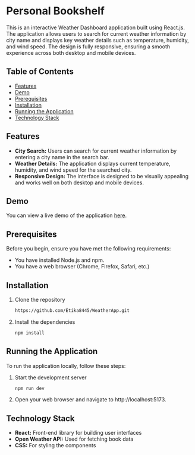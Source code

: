 # Personal Bookshelf

This is an interactive Weather Dashboard application built using React.js. The application allows users to search for current weather information by city name and displays key weather details such as temperature, humidity, and wind speed. The design is fully responsive, ensuring a smooth experience across both desktop and mobile devices.

## Table of Contents

- [Features](#features)
- [Demo](#demo)
- [Prerequisites](#prerequisites)
- [Installation](#installation)
- [Running the Application](#running-the-application)
- [Technology Stack](#technology-stack)

## Features

- **City Search:** Users can search for current weather information by entering a city name in the search bar.
- **Weather Details:** The application displays current temperature, humidity, and wind speed for the searched city.
- **Responsive Design:** The interface is designed to be visually appealing and works well on both desktop and mobile devices.


## Demo

You can view a live demo of the application [here](https://weather-app-one-gules-78.vercel.app/).

## Prerequisites

Before you begin, ensure you have met the following requirements:

- You have installed Node.js and npm.
- You have a web browser (Chrome, Firefox, Safari, etc.)

## Installation

1. Clone the repository
   ```bash
   https://github.com/Etika8445/WeatherApp.git

2. Install the dependencies
   ```bash
   npm install

## Running the Application

To run the application locally, follow these steps:

1.  Start the development server
    ```bash
    npm run dev
    
2.  Open your web browser and navigate to http://localhost:5173.

## Technology Stack

- **React:** Front-end library for building user interfaces
- **Open Weather API:** Used for fetching book data
- **CSS:** For styling the components
